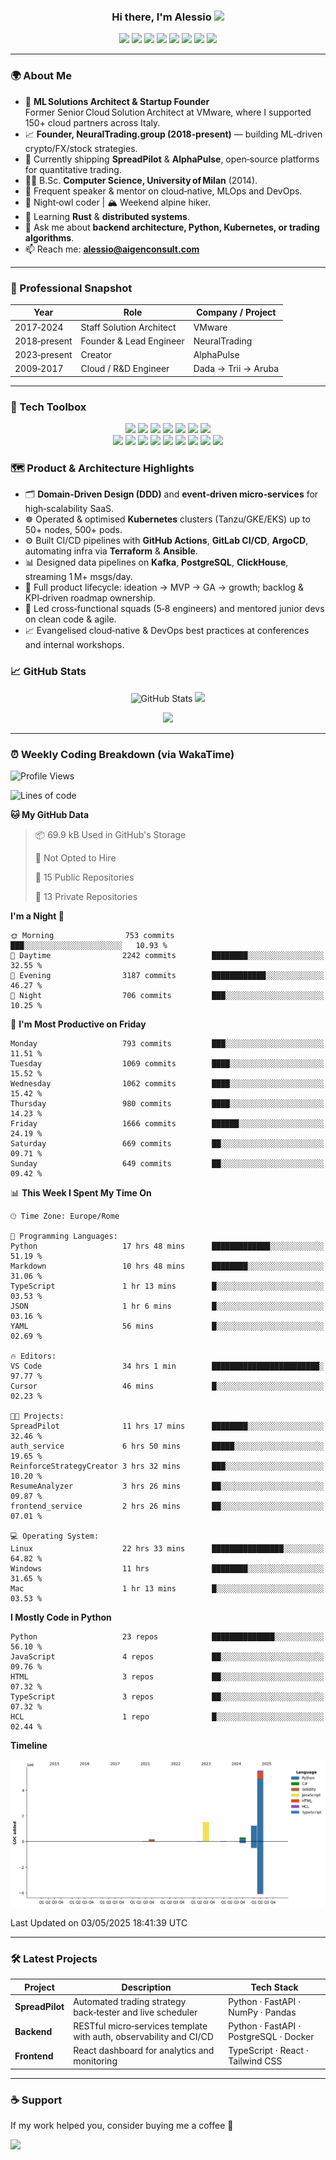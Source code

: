 <h3 align="center">
  Hi there, I'm Alessio <img src="https://media.giphy.com/media/hvRJCLFzcasrR4ia7z/giphy.gif" width="28"/>
</h3>

<div align="center" style="margin-bottom: 12px;">
  <img src="https://img.shields.io/badge/-Python-3776AB?style=for-the-badge&logo=python&logoColor=white"/>
  <img src="https://img.shields.io/badge/-TypeScript-3178C6?style=for-the-badge&logo=typescript&logoColor=white"/>
  <img src="https://img.shields.io/badge/-C%23-239120?style=for-the-badge&logo=c-sharp&logoColor=white"/>
  <img src="https://img.shields.io/badge/-Linux-FCC624?style=for-the-badge&logo=linux&logoColor=black"/>
  <img src="https://img.shields.io/badge/-Docker-2496ED?style=for-the-badge&logo=docker&logoColor=white"/>
  <img src="https://img.shields.io/badge/-PostgreSQL-4169E1?style=for-the-badge&logo=postgresql&logoColor=white"/>
  <img src="https://img.shields.io/badge/-MongoDB-47A248?style=for-the-badge&logo=mongodb&logoColor=white"/>
  <img src="https://img.shields.io/badge/-PyTorch-EE4C2C?style=for-the-badge&logo=pytorch&logoColor=white"/>
</div>

---

### 🌍 About Me
- 🤖 **ML Solutions Architect & Startup Founder**  
  Former Senior Cloud Solution Architect at VMware, where I supported 150+ cloud partners across Italy.   
- 📈 **Founder, NeuralTrading.group (2018‑present)** — building ML‑driven crypto/FX/stock strategies.  
- 🔭 Currently shipping **SpreadPilot** & **AlphaPulse**, open‑source platforms for quantitative trading.  
- 🧑‍🎓 B.Sc. **Computer Science, University of Milan** (2014).  
- 📣 Frequent speaker & mentor on cloud‑native, MLOps and DevOps.  
- 🦉 Night‑owl coder | 🏔 Weekend alpine hiker.  
- 🌱 Learning **Rust** & **distributed systems**.  
- 💬 Ask me about **backend architecture, Python, Kubernetes, or trading algorithms**.  
- 📫 Reach me: **alessio@aigenconsult.com**

---

### 🏢 Professional Snapshot
| Year | Role | Company / Project |
|------|------|-------------------|
| 2017‑2024 | Staff Solution Architect | VMware |
| 2018‑present | Founder & Lead Engineer | NeuralTrading |
| 2023‑present | Creator | AlphaPulse |
| 2009‑2017 | Cloud / R&D Engineer | Dada → Trii → Aruba |

---

### 🧩 Tech Toolbox
<div align="center" style="margin: 6px 0 20px 0;">
  <img src="https://img.shields.io/badge/Backend-FastAPI-informational?style=flat&logo=FastAPI&logoColor=white"/>
  <img src="https://img.shields.io/badge/Framework-React-informational?style=flat&logo=react&logoColor=white"/>
  <img src="https://img.shields.io/badge/Messaging-Kafka-informational?style=flat&logo=apache-kafka&logoColor=white"/>
  <img src="https://img.shields.io/badge/Orchestration-Kubernetes-informational?style=flat&logo=kubernetes&logoColor=white"/>
  <img src="https://img.shields.io/badge/IaC-Terraform-informational?style=flat&logo=terraform&logoColor=white"/>
  <img src="https://img.shields.io/badge/Cloud-GCP-informational?style=flat&logo=googlecloud&logoColor=white"/>
  <img src="https://img.shields.io/badge/CI&CD-GitHub%20Actions-informational?style=flat&logo=githubactions&logoColor=white"/>
  <br/>
 
  <img src="https://img.shields.io/badge/Language-Python-3776AB?style=flat&logo=python&logoColor=white"/>
  <img src="https://img.shields.io/badge/Language-C%23-239120?style=flat&logo=c-sharp&logoColor=white"/>
  <img src="https://img.shields.io/badge/Language-Go-00ADD8?style=flat&logo=go&logoColor=white"/>
  <img src="https://img.shields.io/badge/Language-Java-ED8B00?style=flat&logo=openjdk&logoColor=white"/>
  <img src="https://img.shields.io/badge/Database-MongoDB-47A248?style=flat&logo=mongodb&logoColor=white"/>
  <img src="https://img.shields.io/badge/ML-PyTorch-ee4c2c?style=flat&logo=pytorch&logoColor=white"/>
  <img src="https://img.shields.io/badge/ML-TensorFlow-ff6f00?style=flat&logo=tensorflow&logoColor=white"/>
  <img src="https://img.shields.io/badge/NLP-HuggingFace-FFD21F?style=flat&logo=huggingface&logoColor=black"/>
  <img src="https://img.shields.io/badge/LLM-LangChain-14B8A6?style=flat"/>
</div>

### 🗺 Product & Architecture Highlights
- 🗂 **Domain‑Driven Design (DDD)** and **event‑driven micro‑services** for high‑scalability SaaS.  
- ☸️ Operated & optimised **Kubernetes** clusters (Tanzu/GKE/EKS) up to 50+ nodes, 500+ pods.  
- ⚙️ Built CI/CD pipelines with **GitHub Actions**, **GitLab CI/CD**, **ArgoCD**, automating infra via **Terraform** & **Ansible**.  
- 📊 Designed data pipelines on **Kafka**, **PostgreSQL**, **ClickHouse**, streaming 1 M+ msgs/day.  
- 🚀 Full product lifecycle: ideation → MVP → GA → growth; backlog & KPI‑driven roadmap ownership.  
- 👥 Led cross‑functional squads (5‑8 engineers) and mentored junior devs on clean code & agile.  
- 📈 Evangelised cloud‑native & DevOps best practices at conferences and internal workshops.  

### 📈 GitHub Stats
<p align="center">
  <img src="https://github-readme-stats.vercel.app/api?username=blackms&show_icons=true&theme=transparent&hide_title=true&rank_icon=github" alt="GitHub Stats"/>
  <img src="https://streak-stats.demolab.com/?user=blackms&theme=dark&hide_border=true"/>
</p>

<p align="center">
  <img src="https://github-readme-activity-graph.vercel.app/graph?username=blackms&theme=github-compact&hide_title=true"/>
</p>

---

### ⏰ Weekly Coding Breakdown (via WakaTime)
<!--START_SECTION:waka-->
![Profile Views](http://img.shields.io/badge/Profile%20Views-105-blue)

![Lines of code](https://img.shields.io/badge/From%20Hello%20World%20I%27ve%20Written-8.8%20million%20lines%20of%20code-blue)

**🐱 My GitHub Data** 

> 📦 69.9 kB Used in GitHub's Storage 
 > 
> 🚫 Not Opted to Hire
 > 
> 📜 15 Public Repositories 
 > 
> 🔑 13 Private Repositories 
 > 
**I'm a Night 🦉** 

```text
🌞 Morning                753 commits         ███░░░░░░░░░░░░░░░░░░░░░░   10.93 % 
🌆 Daytime                2242 commits        ████████░░░░░░░░░░░░░░░░░   32.55 % 
🌃 Evening                3187 commits        ████████████░░░░░░░░░░░░░   46.27 % 
🌙 Night                  706 commits         ███░░░░░░░░░░░░░░░░░░░░░░   10.25 % 
```
📅 **I'm Most Productive on Friday** 

```text
Monday                   793 commits         ███░░░░░░░░░░░░░░░░░░░░░░   11.51 % 
Tuesday                  1069 commits        ████░░░░░░░░░░░░░░░░░░░░░   15.52 % 
Wednesday                1062 commits        ████░░░░░░░░░░░░░░░░░░░░░   15.42 % 
Thursday                 980 commits         ████░░░░░░░░░░░░░░░░░░░░░   14.23 % 
Friday                   1666 commits        ██████░░░░░░░░░░░░░░░░░░░   24.19 % 
Saturday                 669 commits         ██░░░░░░░░░░░░░░░░░░░░░░░   09.71 % 
Sunday                   649 commits         ██░░░░░░░░░░░░░░░░░░░░░░░   09.42 % 
```


📊 **This Week I Spent My Time On** 

```text
🕑︎ Time Zone: Europe/Rome

💬 Programming Languages: 
Python                   17 hrs 48 mins      █████████████░░░░░░░░░░░░   51.19 % 
Markdown                 10 hrs 48 mins      ████████░░░░░░░░░░░░░░░░░   31.06 % 
TypeScript               1 hr 13 mins        █░░░░░░░░░░░░░░░░░░░░░░░░   03.53 % 
JSON                     1 hr 6 mins         █░░░░░░░░░░░░░░░░░░░░░░░░   03.16 % 
YAML                     56 mins             █░░░░░░░░░░░░░░░░░░░░░░░░   02.69 % 

🔥 Editors: 
VS Code                  34 hrs 1 min        ████████████████████████░   97.77 % 
Cursor                   46 mins             █░░░░░░░░░░░░░░░░░░░░░░░░   02.23 % 

🐱‍💻 Projects: 
SpreadPilot              11 hrs 17 mins      ████████░░░░░░░░░░░░░░░░░   32.46 % 
auth_service             6 hrs 50 mins       █████░░░░░░░░░░░░░░░░░░░░   19.65 % 
ReinforceStrategyCreator 3 hrs 32 mins       ███░░░░░░░░░░░░░░░░░░░░░░   10.20 % 
ResumeAnalyzer           3 hrs 26 mins       ██░░░░░░░░░░░░░░░░░░░░░░░   09.87 % 
frontend_service         2 hrs 26 mins       ██░░░░░░░░░░░░░░░░░░░░░░░   07.01 % 

💻 Operating System: 
Linux                    22 hrs 33 mins      ████████████████░░░░░░░░░   64.82 % 
Windows                  11 hrs              ████████░░░░░░░░░░░░░░░░░   31.65 % 
Mac                      1 hr 13 mins        █░░░░░░░░░░░░░░░░░░░░░░░░   03.53 % 
```

**I Mostly Code in Python** 

```text
Python                   23 repos            ██████████████░░░░░░░░░░░   56.10 % 
JavaScript               4 repos             ██░░░░░░░░░░░░░░░░░░░░░░░   09.76 % 
HTML                     3 repos             ██░░░░░░░░░░░░░░░░░░░░░░░   07.32 % 
TypeScript               3 repos             ██░░░░░░░░░░░░░░░░░░░░░░░   07.32 % 
HCL                      1 repo              █░░░░░░░░░░░░░░░░░░░░░░░░   02.44 % 
```



**Timeline**

![Lines of Code chart](https://raw.githubusercontent.com/blackms/blackms/main/assets/bar_graph.png)


 Last Updated on 03/05/2025 18:41:39 UTC
<!--END_SECTION:waka-->

---

### 🛠️ Latest Projects
| Project | Description | Tech Stack |
|---------|-------------|-----------|
| **SpreadPilot** | Automated trading strategy back‑tester and live scheduler | Python · FastAPI · NumPy · Pandas |
| **Backend** | RESTful micro‑services template with auth, observability and CI/CD | Python · FastAPI · PostgreSQL · Docker |
| **Frontend** | React dashboard for analytics and monitoring | TypeScript · React · Tailwind CSS |

---

### ☕️ Support
If my work helped you, consider buying me a coffee 🙏

<a href="https://ko-fi.com/blackms"><img src="https://img.shields.io/badge/Buy%20Me%20A%20Coffee-FFDD00?style=for-the-badge&logo=kofi&logoColor=black"/></a>
